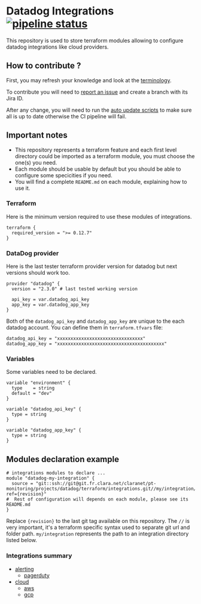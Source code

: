 # Datadog Integrations [![pipeline status](https://git.fr.clara.net/claranet/pt-monitoring/projects/datadog/terraform/integrations/badges/master/pipeline.svg)](https://git.fr.clara.net/claranet/pt-monitoring/projects/datadog/terraform/integrations/commits/master) #

This repository is used to store terraform modules allowing to configure datadog integrations like cloud providers.

## How to contribute ? ##

First, you may refresh your knowledge and look at the [terminology](https://confluence.fr.clara.net/display/DAT/Getting+started).

To contribute you will need to [report an issue](https://confluence.fr.clara.net/display/DAT/Project+and+Workflow) and create a branch with its Jira ID.

After any change, you will need to run the [auto update scripts](https://git.fr.clara.net/claranet/pt-monitoring/projects/datadog/terraform/scripts/blob/master/README.md) to make sure all is up to date otherwise the CI pipeline will fail.

## Important notes ##

* This repository represents a terraform feature and each first level directory could be imported as a terraform module, you must choose the one(s) you need.
* Each module should be usable by default but you should be able to configure some specicities if you need.
* You will find a complete `README.md` on each module, explaining how to use it.

### Terraform ###

Here is the minimum version required to use these modules of integrations.

```
terraform {
  required_version = ">= 0.12.7"
}

```

### DataDog provider ###

Here is the last tester terraform provider version for datadog but next versions should work too.

```
provider "datadog" {
  version = "2.3.0" # last tested working version

  api_key = var.datadog_api_key
  app_key = var.datadog_app_key
}

```

Both of the `datadog_api_key` and `datadog_app_key` are unique to the each datadog account. You can define them in `terraform.tfvars` file:

```
datadog_api_key = "xxxxxxxxxxxxxxxxxxxxxxxxxxxxxxxx"
datadog_app_key = "xxxxxxxxxxxxxxxxxxxxxxxxxxxxxxxxxxxxxxxx"
```

### Variables ###

Some variables need to be declared.

```
variable "environment" {
  type    = string
  default = "dev"
}

variable "datadog_api_key" {
  type = string
}

variable "datadog_app_key" {
  type = string
}

```

## Modules declaration example ##

```
# integrations modules to declare ...
module "datadog-my-integration" {
  source = "git::ssh://git@git.fr.clara.net/claranet/pt-monitoring/projects/datadog/terraform/integrations.git//my/integration/set?ref={revision}"
#  Rest of configuration will depends on each module, please see its README.md
}

```

Replace `{revision}` to the last git tag available on this repository.
The `//` is very important, it's a terraform specific syntax used to separate git url and folder path.
`my/integration` represents the path to an integration directory listed below.

### Integrations summary ###

- [alerting](https://git.fr.clara.net/claranet/pt-monitoring/projects/datadog/terraform/integrations/tree/master/alerting/)
	- [pagerduty](https://git.fr.clara.net/claranet/pt-monitoring/projects/datadog/terraform/integrations/tree/master/alerting/pagerduty/)
- [cloud](https://git.fr.clara.net/claranet/pt-monitoring/projects/datadog/terraform/integrations/tree/master/cloud/)
	- [aws](https://git.fr.clara.net/claranet/pt-monitoring/projects/datadog/terraform/integrations/tree/master/cloud/aws/)
	- [gcp](https://git.fr.clara.net/claranet/pt-monitoring/projects/datadog/terraform/integrations/tree/master/cloud/gcp/)
